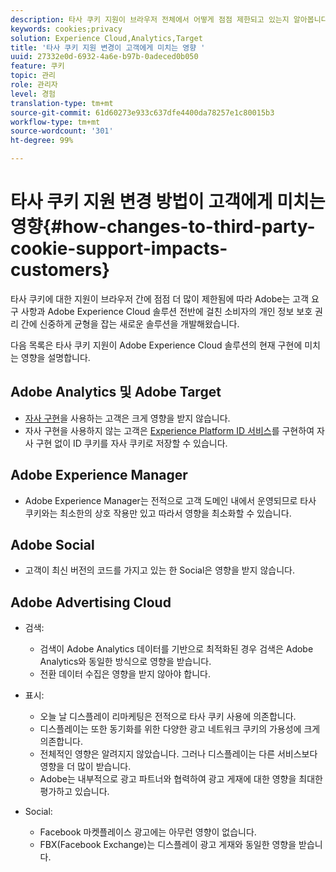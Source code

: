 ```yaml
---
description: 타사 쿠키 지원이 브라우저 전체에서 어떻게 점점 제한되고 있는지 알아봅니다.
keywords: cookies;privacy
solution: Experience Cloud,Analytics,Target
title: '타사 쿠키 지원 변경이 고객에게 미치는 영향 '
uuid: 27332e0d-6932-4a6e-b97b-0adeced0b050
feature: 쿠키
topic: 관리
role: 관리자
level: 경험
translation-type: tm+mt
source-git-commit: 61d60273e933c637dfe4400da78257e1c80015b3
workflow-type: tm+mt
source-wordcount: '301'
ht-degree: 99%

---
```



# 타사 쿠키 지원 변경 방법이 고객에게 미치는 영향{#how-changes-to-third-party-cookie-support-impacts-customers}

타사 쿠키에 대한 지원이 브라우저 간에 점점 더 많이 제한됨에 따라 Adobe는 고객 요구 사항과 Adobe Experience Cloud 솔루션 전반에 걸친 소비자의 개인 정보 보호 권리 간에 신중하게 균형을 잡는 새로운 솔루션을 개발해왔습니다.

다음 목록은 타사 쿠키 지원이 Adobe Experience Cloud 솔루션의 현재 구현에 미치는 영향을 설명합니다.

## Adobe Analytics 및 Adobe Target

* [자사 구현](/help/interface/cookies/cookies-first-party.md)을 사용하는 고객은 크게 영향을 받지 않습니다.
* 자사 구현을 사용하지 않는 고객은 [Experience Platform ID 서비스](https://docs.adobe.com/content/help/ko-KR/id-service/using/implementation/implementation-guides.html)를 구현하여 자사 구현 없이 ID 쿠키를 자사 쿠키로 저장할 수 있습니다.

## Adobe Experience Manager

* Adobe Experience Manager는 전적으로 고객 도메인 내에서 운영되므로 타사 쿠키와는 최소한의 상호 작용만 있고 따라서 영향을 최소화할 수 있습니다.

## Adobe Social

* 고객이 최신 버전의 코드를 가지고 있는 한 Social은 영향을 받지 않습니다.

## Adobe Advertising Cloud

* 검색:

   * 검색이 Adobe Analytics 데이터를 기반으로 최적화된 경우 검색은 Adobe Analytics와 동일한 방식으로 영향을 받습니다.
   * 전환 데이터 수집은 영향을 받지 않아야 합니다.

* 표시:

   * 오늘 날 디스플레이 리마케팅은 전적으로 타사 쿠키 사용에 의존합니다.
   * 디스플레이는 또한 동기화를 위한 다양한 광고 네트워크 쿠키의 가용성에 크게 의존합니다.
   * 전체적인 영향은 알려지지 않았습니다. 그러나 디스플레이는 다른 서비스보다 영향을 더 많이 받습니다.
   * Adobe는 내부적으로 광고 파트너와 협력하여 광고 게재에 대한 영향을 최대한 평가하고 있습니다.

* Social:

   * Facebook 마켓플레이스 광고에는 아무런 영향이 없습니다.
   * FBX(Facebook Exchange)는 디스플레이 광고 게재와 동일한 영향을 받습니다.

